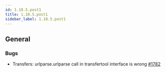 ```yaml
---
id: 1.18.5.post1
title: 1.18.5.post1
sidebar_label: 1.18.5.post1
---
```


## General

### Bugs

-   Transfers: urlparse.urlparse call in transfertool interface is wrong
    [\#1782](https://github.com/rucio/rucio/issues/1782)
